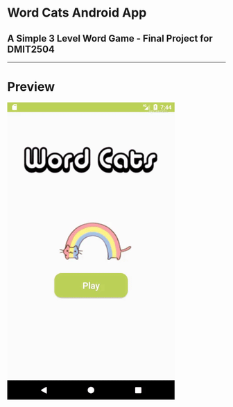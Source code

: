 # Word Cats Android App
## A Simple 3 Level Word Game - Final Project for DMIT2504
***
# Preview
![Preview](preview.gif)